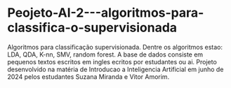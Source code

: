 # Peojeto-AI-2---algoritmos-para-classifica-o-supervisionada
Algoritmos para classificação supervisionada. Dentre os algoritmos estao: LDA, QDA, K-nn, SMV, random forest.
A base de dados consiste em pequenos textos escritos em ingles ecritos por estudantes ou ai.
Projeto desenvolvido na matéria de Introducao a Inteligencia Artificial em junho de 2024 pelos estudantes Suzana Miranda e Vitor Amorim.

